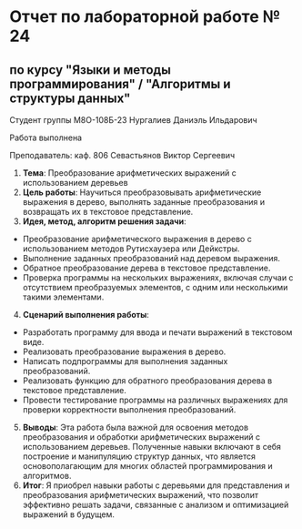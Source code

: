 # Отчет по лабораторной работе № 24
## по курсу "Языки и методы программирования" / "Алгоритмы и структуры данных"

Студент группы М8О-108Б-23 Нургалиев Даниэль Ильдарович

Работа выполнена 

Преподаватель: каф. 806 Севастьянов Виктор Сергеевич

1. **Тема**: Преобразование арифметических выражений с использованием деревьев
2. **Цель работы**: Научиться преобразовывать арифметические выражения в дерево, выполнять заданные преобразования и возвращать их в текстовое представление.
3. **Идея, метод, алгоритм решения задачи**:
- Преобразование арифметического выражения в дерево с использованием методов Рутисхаузера или Дейкстры.
- Выполнение заданных преобразований над деревом выражения.
- Обратное преобразование дерева в текстовое представление.
- Проверка программы на нескольких выражениях, включая случаи с отсутствием преобразуемых элементов, с одним или несколькими такими элементами.

4. **Сценарий выполнения работы**:
- Разработать программу для ввода и печати выражений в текстовом виде.
- Реализовать преобразование выражения в дерево.
- Написать подпрограммы для выполнения заданных преобразований.
- Реализовать функцию для обратного преобразования дерева в текстовое представление.
- Провести тестирование программы на различных выражениях для проверки корректности выполнения преобразований.

5. **Выводы**: Эта работа была важной для освоения методов преобразования и обработки арифметических выражений с использованием деревьев. Полученные навыки включают в себя построение и манипуляцию структур данных, что является основополагающим для многих областей программирования и алгоритмов.
6. **Итог**: Я приобрел навыки работы с деревьями для представления и преобразования арифметических выражений, что позволит эффективно решать задачи, связанные с анализом и оптимизацией выражений в будущем.

